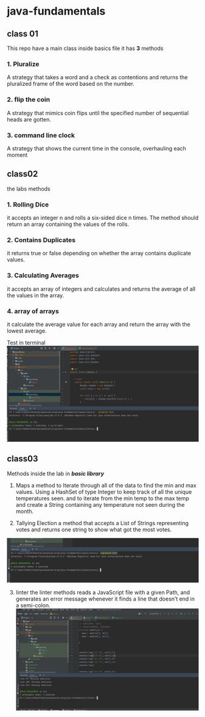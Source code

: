 # java-fundamentals

 ## **class 01**

 This repo have a main  class inside basics file it has **3** methods 

 ### 1. Pluralize 
  A strategy that takes a word and a check as contentions and returns the pluralized frame of the word based on the number.

  ### 2. flip the coin 
  A strategy that mimics coin flips until the specified number of sequential heads are gotten. 

  ### 3. command line clock 
  A strategy that shows the current time in the console, overhauling each moment 



  ## **class02** 

  the labs methods 
   ### 1. Rolling Dice
 it accepts an integer n and rolls a six-sided dice n times. The method should return an array containing the values of the rolls.

 ### 2. Contains Duplicates
it returns true or false depending on whether the array contains duplicate values.

### 3. Calculating Averages
it accepts an array of integers and calculates and returns the average of all the values in the array.

### 4. array of arrays 
it calculate the average value for each array and return the array with the lowest average.



Test in terminal 
![Alt text](<run lab02.JPG>)



  ## **class03**  

  Methods inside the lab in ***basic library***

1. Maps
a method to Iterate through all of the data to find the min and max values. Using a HashSet of type Integer to keep track of all the unique temperatures seen. and to  iterate from the min temp to the max temp and create a String containing any temperature not seen during the month. 

2. Tallying Election
a method that accepts a List of Strings representing votes and returns one string to show what got the most votes.

![Alt text](<lab 03 testing in basic library.JPG>)


3. linter 
the linter methods reads a JavaScript file with a given Path, and generates an error message whenever it finds a line that doesn’t end in a semi-colon.
![Alt text](<testing gates.JPG>)
